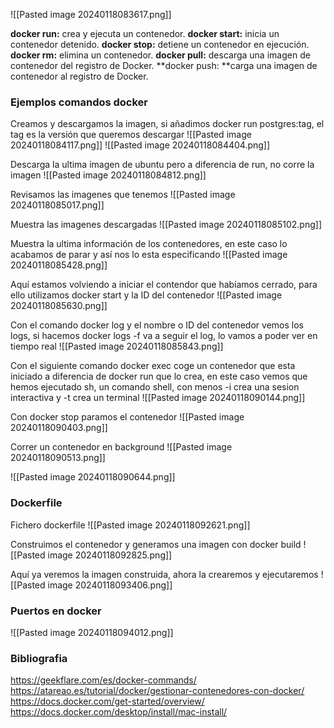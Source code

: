 
![[Pasted image 20240118083617.png]]

**docker run:** crea y ejecuta un contenedor.
**docker start:** inicia un contenedor detenido.
**docker stop:** detiene un contenedor en ejecución.
**docker rm:** elimina un contenedor.
**docker pull:** descarga una imagen de contenedor del registro de Docker.
**docker push: **carga una imagen de contenedor al registro de Docker.

### Ejemplos comandos docker

Creamos y descargamos la imagen, si añadimos docker run postgres:tag, el tag es la versión que queremos descargar
![[Pasted image 20240118084117.png]]
![[Pasted image 20240118084404.png]]

Descarga la ultima imagen de ubuntu pero a diferencia de run, no corre la imagen
![[Pasted image 20240118084812.png]]

Revisamos las imagenes que tenemos
![[Pasted image 20240118085017.png]]

Muestra las imagenes descargadas
![[Pasted image 20240118085102.png]]

Muestra la ultima información de los contenedores, en este caso lo acabamos de parar y así nos lo esta especificando
![[Pasted image 20240118085428.png]]


Aquí estamos volviendo a iniciar el contendor que habíamos cerrado, para ello utilizamos docker start y la ID del contenedor
![[Pasted image 20240118085630.png]]

Con el comando docker log y el nombre o ID del contenedor vemos los logs, si hacemos docker logs -f va a seguir el log, lo vamos a poder ver en tiempo real
![[Pasted image 20240118085843.png]]


Con el siguiente comando docker exec coge un contenedor que esta iniciado a diferencia de docker run que lo crea, en este caso vemos que hemos ejecutado sh, un comando shell, con menos -i crea una sesion interactiva y -t crea un terminal
![[Pasted image 20240118090144.png]]

Con docker stop paramos el contenedor
![[Pasted image 20240118090403.png]]

Correr un contenedor en background
![[Pasted image 20240118090513.png]]


![[Pasted image 20240118090644.png]]

### Dockerfile
Fichero dockerfile
![[Pasted image 20240118092621.png]]

Construimos el contenedor y generamos una imagen con docker build
![[Pasted image 20240118092825.png]]

Aquí ya veremos la imagen construida, ahora la crearemos y ejecutaremos
![[Pasted image 20240118093406.png]]

### Puertos en docker
![[Pasted image 20240118094012.png]]

### Bibliografia
https://geekflare.com/es/docker-commands/
https://atareao.es/tutorial/docker/gestionar-contenedores-con-docker/
https://docs.docker.com/get-started/overview/
https://docs.docker.com/desktop/install/mac-install/